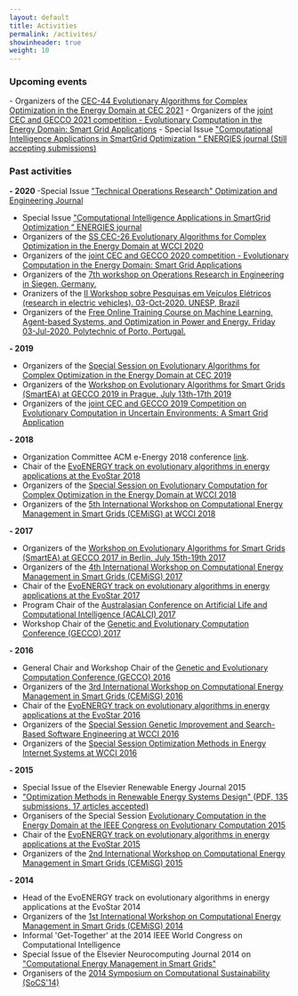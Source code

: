 ```yaml
---
layout: default
title: Activities
permalink: /activites/
showinheader: true
weight: 10
---
```


<h3><b>Upcoming events</b></h3>
- Organizers of the <a href="http://www.gecad.isep.ipp.pt/ERM-competitions/ss2021/">CEC-44 Evolutionary Algorithms for Complex Optimization in the Energy Domain at CEC 2021</a>
- Organizers of the <a href="http://www.gecad.isep.ipp.pt/ERM-competitions/2021-2/"> joint CEC and GECCO 2021 competition - Evolutionary Computation in the Energy Domain: Smart Grid Applications</a>
- Special Issue <a href="https://www.mdpi.com/journal/energies/special_issues/computational_intelligence_applications_smartGrid_optimization"> "Computational Intelligence Applications in SmartGrid Optimization “ ENERGIES journal (Still accepting submissions)</a> 
	
<h3><b>Past activities</b></h3>

<b>- 2020 </b>
-Special Issue <a href="https://www.gor-ev.de/arbeitsgruppen/or-in-ingenieurwissenschaften"> "Technical Operations Research" Optimization and Engineering Journal</a>
- Special Issue <a href="https://www.mdpi.com/journal/energies/special_issues/computational_intelligence_applications_smartGrid_optimization"> "Computational Intelligence Applications in SmartGrid Optimization “ ENERGIES journal</a>
- Organizers of the <a href="http://www.gecad.isep.ipp.pt/ERM-competitions/ss2020/">SS CEC-26 Evolutionary Algorithms for Complex Optimization in the Energy Domain at WCCI 2020</a>
- Organizers of the <a href="http://www.gecad.isep.ipp.pt/ERM-competitions/2020-2/"> joint CEC and GECCO 2020 competition - Evolutionary Computation in the Energy Domain: Smart Grid Applications</a>
- Organizers of the <a href="https://www.gor-ev.de/7-tor-workshop-vom-23-24-maerz-2020"> 7th workshop on Operations Research in Engineering in Siegen, Germany.</a>
- Oranizers of the <a href="http://www.gecad.isep.ipp.pt/CENERGETIC/wp-content/uploads/2020/09/Programa%C3%A7%C3%A3o-Workshop.pdf"> II Workshop sobre Pesquisas em Veículos Elétricos (research in electric vehicles). 03-Oct-2020. UNESP, Brazil</a>
- Organizers of the <a href="http://www.gecad.isep.ipp.pt/TrainingCourse/Program.pdf"> Free Online Training Course on Machine Learning, Agent-based Systems, and Optimization in Power and Energy. Friday 03-Jul-2020. Polytechnic of Porto, Portugal.</a>

<b>- 2019 </b>
- Organizers of the <a href="{{ site.baseurl }}/energy">Special Session on Evolutionary Algorithms for Complex Optimization in the Energy Domain at CEC 2019</a>
- Organizers of the <a href="{{ site.baseurl }}/smartEA19"> Workshop on Evolutionary Algorithms for Smart Grids (SmartEA) at GECCO 2019 in Prague, July 13th-17th 2019</a>
- Organizers of the <a href="http://www.gecad.isep.ipp.pt/ERM2019-Competition/"> joint CEC and GECCO 2019 Competition on Evolutionary Computation in Uncertain Environments: A Smart Grid Application</a>

<b>- 2018 </b>

- Organization Committee ACM e-Energy 2018 conference [link](http://conferences.sigcomm.org/eenergy/2018/).
- Chair of the <a href="http://www.evostar.org/">EvoENERGY track on evolutionary algorithms in energy applications at the EvoStar 2018</a>
- Organizers of the <a href="http://www.gecad.isep.ipp.pt/IEEE-SS-CEC-WCCI2018/">Special Session on Evolutionary Computation for Complex Optimization in the Energy Domain at WCCI 2018</a>
- Organizers of the <a href="http://www.cemisg.org/">5th International Workshop on Computational Energy Management in Smart Grids (CEMiSG) at WCCI 2018</a>

<b>- 2017 </b>
- Organizers of the <a href="{{ site.baseurl }}/smartEA"> Workshop on Evolutionary Algorithms for Smart Grids (SmartEA) at ​GECCO 2017 in Berlin, July 15th-19th 2017</a>
- Organizers of the <a href="http://www.cemisg.org/">4th International Workshop on Computational Energy Management in Smart Grids (CEMiSG) 2017</a>
- Chair of the <a href="http://www.evostar.org/2017/cfp_evoenergy.php">EvoENERGY track on evolutionary algorithms in energy applications at the EvoStar 2017</a>
- Program Chair of the <a href="http://www.acalci.net/2017/index.html">Australasian Conference on Artificial Life and Computational Intelligence (ACALCI) 2017</a>
- Workshop Chair of the <a href="http://gecco-2017.sigevo.org/">Genetic and Evolutionary Computation Conference (GECCO) 2017</a>
	
<b>- 2016 </b>
- General Chair and Workshop Chair of the <a href="http://www.sigevo.org/gecco-2016/">Genetic and Evolutionary Computation Conference (GECCO) 2016</a>
- Organizers of the <a href="http://upfzone.net/cemisg2016/">3rd International Workshop on Computational Energy Management in Smart Grids (CEMiSG) 2016</a>
- Chair of the <a href="http://www.evostar.org/2016/cfp_evoenergy.php">EvoENERGY track on evolutionary algorithms in energy applications at the EvoStar 2016</a>
- Organizers of the <a href="http://www0.cs.ucl.ac.uk/staff/w.langdon/cec2016/">Special Session Genetic Improvement and Search-Based Software Engineering at WCCI 2016</a>
- Organizers of the <a href="http://www.wcci2016.org/spsessions.php">Special Session Optimization Methods in Energy Internet Systems at WCCI 2016</a>
	
<b>- 2015 </b>
- Special Issue of the Elsevier Renewable Energy Journal 2015 
- <a href="http://www.journals.elsevier.com/renewable-energy/call-for-papers/special-issue-on-optimization-methods-in-renewable-energy-sy/">"Optimization Methods in Renewable Energy Systems Design" </a> (<a href="{{ site.baseurl }}/assets/Renewable_Energy_Special_Issue-Optimization_Methods_in_Renewable_Energy_Systems_Design-CfP.pdf">PDF, 135 submissions, 17 articles accepted)</a>
- Organisers of the Special Session <a href="http://cs.adelaide.edu.au/%7Eoptlog/CEC2015RenewableEnergy/">Evolutionary Computation in the Energy Domain at the IEEE Congress on Evolutionary Computation 2015</a>
- Chair of the <a href="http://www.evostar.org/2015/cfp_evoenergy.php">EvoENERGY track on evolutionary algorithms in energy applications at the EvoStar 2015</a>
- Organizers of the <a href="http://www.cemisg2015.org/">2nd International Workshop on Computational Energy Management in Smart Grids (CEMiSG) 2015</a>
	
<b>- 2014 </b>
- Head of the EvoENERGY track on evolutionary algorithms in energy applications at the EvoStar 2014
- Organizers of the <a href="http://www.cemisg2014.org/">1st International Workshop on Computational Energy Management in Smart Grids (CEMiSG) 2014</a>
- Informal 'Get-Together' at the 2014 IEEE World Congress on Computational Intelligence
- Special Issue of the Elsevier Neurocomputing Journal 2014 on <a href="http://cs.adelaide.edu.au/%7Emarkus/CIS-TF-Energy/CFP_NC2014.pdf">"Computational Energy Management in Smart Grids"</a>
- Organisers of the <a href="http://socs14.sita-research.org/">2014 Symposium on Computational Sustainability (SoCS'14)</a>
